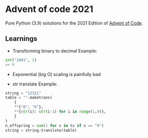 # Advent of code 2021

Pure Python (3.9) solutions for the 2021 Edition of [Advent of Code](https://adventofcode.com/).

## Learnings

- Transforming binary to decimal
Example:
```python
int("1001", 2)
>> 9
```
- Exponential (big O) scaling is painfully bad

- str translate
Example:
```python
string = "12321"
table = "".maketrans(
    {
    **{"0": "6"},
    **{str(i): str(i-1) for i in range(1,9)},
    }
)
n_offspring = sum(1 for s in ts if s == "0")
string = string.translate(table)
```
